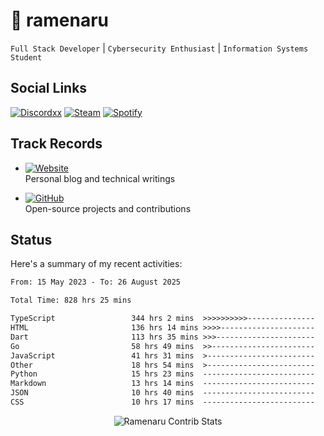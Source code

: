 # 🍜 ramenaru

`Full Stack Developer` | `Cybersecurity Enthusiast` | `Information Systems Student`

## Social Links
[![Discordxx](https://img.shields.io/badge/Discord-7289da?style=flat&logo=discord&logoColor=white)](https://discordapp.com/users/503291004200157185)
[![Steam](https://img.shields.io/badge/Steam-1b2838?style=flat&logo=steam&logoColor=white)](https://steamcommunity.com/id/ramenaru)
[![Spotify](https://img.shields.io/badge/Spotify-1ED760?logo=spotify&logoColor=white)](https://open.spotify.com/user/zehfiusachi8zilte5bqkjl2l)

## Track Records
- [![Website](https://img.shields.io/badge/Websites-FF7139?style=for-the-badge&logo=ghost&logoColor=white)](https://ramenaru.me)  
  Personal blog and technical writings

- [![GitHub](https://img.shields.io/badge/Github_Projects-181717?style=for-the-badge&logo=github&logoColor=white)](https://github.com/ramenaru)  
  Open-source projects and contributions

## Status

Here's a summary of my recent activities:

<!--START_SECTION:waka-->

```txt
From: 15 May 2023 - To: 26 August 2025

Total Time: 828 hrs 25 mins

TypeScript                 344 hrs 2 mins  >>>>>>>>>>---------------   41.53 %
HTML                       136 hrs 14 mins >>>>---------------------   16.45 %
Dart                       113 hrs 35 mins >>>----------------------   13.71 %
Go                         58 hrs 49 mins  >>-----------------------   07.10 %
JavaScript                 41 hrs 31 mins  >------------------------   05.01 %
Other                      18 hrs 54 mins  >------------------------   02.28 %
Python                     15 hrs 23 mins  -------------------------   01.86 %
Markdown                   13 hrs 14 mins  -------------------------   01.60 %
JSON                       10 hrs 40 mins  -------------------------   01.29 %
CSS                        10 hrs 17 mins  -------------------------   01.24 %
```

<!--END_SECTION:waka-->

<div style="text-align: center;">
   <img align="center" src="https://github-readme-streak-stats.herokuapp.com/?user=Ramenaru&theme=dark&card_width=520" alt="Ramenaru Contrib Stats" />
</div>

